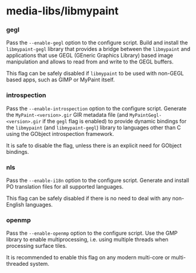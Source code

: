 # media-libs/libmypaint

### gegl
Pass the `--enable-gegl` option to the configure script. Build and install the `libmypaint-gegl` library that provides a bridge between the `libmypaint` and applications that use GEGL (GEneric Graphics Library) based image manipulation and allows to read from and write to the GEGL buffers.

This flag can be safely disabled if `libmypaint` to be used with non-GEGL based apps, such as GIMP or MyPaint itself.

### introspection
Pass the `--enable-introspection` option to the configure script. Generate the `MyPaint-<version>.gir` GIR metadata file (and `MyPaintGegl-<version>.gir` if the `gegl` flag is enabled) to provide dynamic bindings for the `libmypaint` (and `libmypaint-gegl`) library to languages other than C using the GObject introspection framework.

It is safe to disable the flag, unless there is an explicit need for GObject bindings.

### nls
Pass the `--enable-i18n` option to the configure script. Generate and install PO translation files for all supported languages.

This flag can be safely disabled if there is no need to deal with any non-English languages.

### openmp
Pass the `--enable-openmp` option to the configure script. Use the GMP library to enable multiprocessing, i.e. using multiple threads when processing surface tiles.

It is recommended to enable this flag on any modern multi-core or multi-threaded system.
